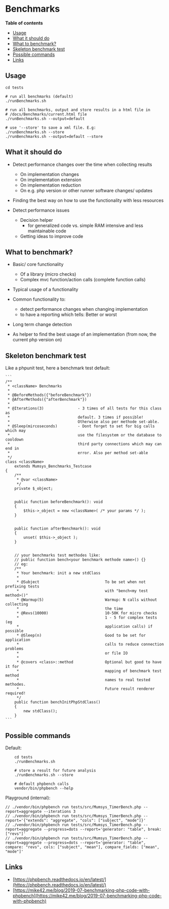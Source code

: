 # Benchmarks

<!-- doctoc --title '**Table of contents**' --entryprefix '  - '  docs/BENCHMARKS.md -->
<!-- START doctoc generated TOC please keep comment here to allow auto update -->
<!-- DON'T EDIT THIS SECTION, INSTEAD RE-RUN doctoc TO UPDATE -->
**Table of contents**

+ [Usage](#usage)
+ [What it should do](#what-it-should-do)
+ [What to benchmark?](#what-to-benchmark)
+ [Skeleton benchmark test](#skeleton-benchmark-test)
+ [Possible commands](#possible-commands)
+ [Links](#links)

<!-- END doctoc generated TOC please keep comment here to allow auto update -->

## Usage

    cd tests

    # run all benchmarks (default)
    ./runBenchmarks.sh

    # run all benchmarks, output and store results in a html file in
    # /docs/Benchmarks/current.html file
    ./runBenchmarks.sh --output=default

    # use '--store' to save a xml file. E.g:
    ./runBenchmarks.sh --store
    ./runBenchmarks.sh --output=default --store


## What it should do

+ Detect performance changes over the time when collecting results
    - On implementation changes
    - On implementation extension
    - On implementation reduction
    - On e.g. php version or other runner software changes/ updates

+ Finding the best way on how to use the functionality with less resources

+ Detect performance issues
    + Decision helper
        + for generalized code vs. simple RAM intensive and less maintainable code
    + Getting ideas to improve code


## What to benchmark?

+ Basic/ core functionality
    + Of a library (micro checks)
    + Complex mvc function/action calls (complete function calls)

+ Typical usage of a functionality

+ Common functionality to:
    + detect performance changes when changing implementation
    + to have a reporting which tells: Better or worst

+ Long term change detection

+ As helper to find the best usage of an implementation (from now, the current 
  php version on)



## Skeleton benchmark test

Like a phpunit test, here a benchmark test default:

    ```
    /**
     * <className> Benchmarks
     *
     * @BeforeMethods({"beforeBenchmark"})
     * @AfterMethods({"afterBenchmark"})
     *
     * @Iterations(3)               - 3 times of all tests for this class as 
     *                              default. 3 times if possible!
     *                              Otherwise also per methode set-able.
     * @Sleep(mircoseconds)         - Dont forget to set for big calls which may 
     *                              use the filesystem or the database to cooldown
     *                              third party connections which may can end in
     *                              error. Also per method set-able
     */
    class <className>
        extends Mumsys_Benchmarks_Testcase
    {
        /**
         * @var <className>
         */
        private $_object;


        public function beforeBenchmark(): void
        {
            $this->_object = new <className>( /* your params */ );
        }


        public function afterBenchmark(): void
        {
            unset( $this->_object );
        }


        // your benchmarks test methodes like: 
        // public function bench<your benchmark methode name>() {}
        // eg:
        /**
         * Your benchmark: init a new stdClass
         *
         * @Subject                             To be set when not prefixing tests 
         *                                      with "bench<my test method>()"
         * @Warmup(5)                           Warmup: N calls without collecting 
         *                                      the time
         * @Revs(10000)                         10-50K for micro checks
         *                                      1 - 5 for complex tests (eg 
         *                                      application calls) if possible
         * @Sleep(n)                            Good to be set for application 
         *                                      calls to reduce connection problems
         *                                      or file IO
         *
         * @covers <class>::method              Optional but good to have it for 
         *                                      mapping of benchmark test method
         *                                      names to real tested methodes.
         *                                      Future result renderer required!
         */
        public function benchInitPhpStdClass()
        {
            new stdClass();
        }
    ```



## Possible commands

Default:

        cd tests
        ./runBenchmarks.sh

        # store a result for future analysis
        ./runBenchmarks.sh --store

        # default phpbench calls
        vendor/bin/phpbench --help


Playground (internal):

    // ./vendor/bin/phpbench run tests/src/Mumsys_TimerBench.php --report=aggregate --iterations 3
    // ./vendor/bin/phpbench run tests/src/Mumsys_TimerBench.php --report='{"extends": "aggregate", "cols": ["subject", "mode"]}'
    // ./vendor/bin/phpbench run tests/src/Mumsys_TimerBench.php --report=aggregate --progress=dots --report='generator: "table", break: ["revs"]'
    // ./vendor/bin/phpbench run tests/src/Mumsys_TimerBench.php --report=aggregate --progress=dots --report='generator: "table", compare: "revs", cols: ["subject", "mean"], compare_fields: ["mean", "mode"]'



## Links

+ [https://phpbench.readthedocs.io/en/latest/](https://phpbench.readthedocs.io/en/latest/)
+ [https://mike42.me/blog/2019-07-benchmarking-php-code-with-phpbench](https://mike42.me/blog/2019-07-benchmarking-php-code-with-phpbench)

